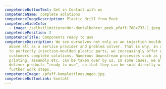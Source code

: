 ```yaml
---
competenceButtonText: Get in Contact with us
competenceName: complete solutions
competenceImageDescription: Plastic drill from Peek
competenceSideInfo:
  - image: /selbstlimitierender-dentalbohrer_peek_pfaff-768x733-1.jpeg
competencePosition: 2
competenceTitle: Components ready to use
competenceDescription: We see ourselves not only as an injection moulder, but
  above all as a service provider and problem solver. That is why, in addition
  to perfectly injection-moulded plastic parts, we increasingly offer our
  customers complete solutions. Numerous downstream processes such as punching,
  printing, assembly etc. can be taken over by us. In some cases, we also
  deliver products “ready to use”, so that they can be sold directly without any
  further work steps.
competenceImage: /pfaff-komplettloesungen.jpg
competenceButtonLink: kontakt
---
```

